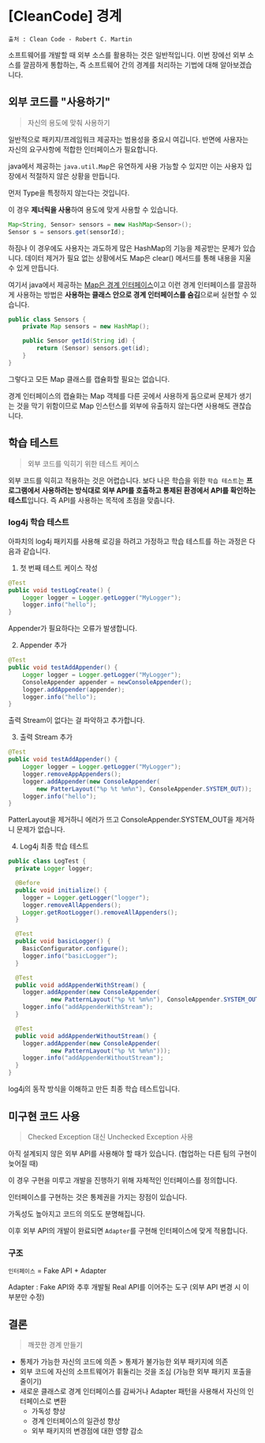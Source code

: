 # [CleanCode] 경계

```
출처 : Clean Code - Robert C. Martin
```

소프트웨어를 개발할 때 외부 소스를 활용하는 것은 일반적입니다. 이번 장에선 외부 소스를 깔끔하게 통합하는, 즉 소프트웨어 간의 경계를 처리하는 기법에 대해 알아보겠습니다.



## 외부 코드를 "사용하기"

> 자신의 용도에 맞춰 사용하기

일반적으로 패키지/프레임워크 제공자는 범용성을 중요시 여깁니다. 반면에 사용자는 자신의 요구사항에 적합한 인터페이스가 필요합니다.

java에서 제공하는 `java.util.Map`은 유연하게 사용 가능할 수 있지만 이는 사용자 입장에서 적절하지 않은 상황을 만듭니다.

먼저 Type을 특정하지 않는다는 것입니다.

이 경우 **제너릭을 사용**하여 용도에 맞게 사용할 수 있습니다.

```java
Map<String, Sensor> sensors = new HashMap<Sensor>();
Sensor s = sensors.get(sensorId);
```

하짐나 이 경우에도 사용자는 과도하게 많은 HashMap의 기능을 제공받는 문제가 있습니다. 데이터 제거가 필요 없는 상황에서도 Map은 clear() 메서드를 통해 내용을 지울 수 있게 만듭니다.

여기서 java에서 제공하는 <u>Map은 경계 인터페이스</u>이고 이런 경계 인터페이스를 깔끔하게 사용하는 방법은 **사용하는 클래스 안으로 경계 인터페이스를 숨김**으로써 실현할 수 있습니다.

```java
public class Sensors {
	private Map sensors = new HashMap();

	public Sensor getId(String id) {
		return (Sensor) sensors.get(id);
	}
}
```

그렇다고 모든 Map 클래스를 캡슐화할 필요는 없습니다.

경계 인터페이스의 캡슐화는 Map 객체를 다른 곳에서 사용하게 둠으로써 문제가 생기는 것을 막기 위함이므로 Map 인스턴스를 외부에 유출하지 않는다면 사용해도 괜찮습니다.



## 학습 테스트

> 외부 코드를 익히기 위한 테스트 케이스

외부 코드를 익히고 적용하는 것은 어렵습니다. 보다 나은 학습을 위한 `학습 테스트`는 **프로그램에서 사용하려는 방식대로 외부 API를 호출하고 통제된 환경에서 API를 확인하는 테스트**입니다. 즉 API를 사용하는 목적에 초점을 맞춥니다.

### log4j 학습 테스트

아파치의 log4j 패키지를 사용해 로깅을 하려고 가정하고 학습 테스트를 하는 과정은 다음과 같습니다.

1. 첫 번째 테스트 케이스 작성

```java
@Test
public void testLogCreate() {
	Logger logger = Logger.getLogger("MyLogger");
	logger.info("hello");
}
```

Appender가 필요하다는 오류가 발생합니다.

2. Appender 추가

```java
@Test
public void testAddAppender() {
	Logger logger = Logger.getLogger("MyLogger");
	ConsoleAppender appender = newConsoleAppender();
	logger.addAppender(appender);
	logger.info("hello");
}
```

출력 Stream이 없다는 걸 파악하고 추가합니다.

3. 출력 Stream 추가

```java
@Test
public void testAddAppender() {
	Logger logger = Logger.getLogger("MyLogger");
	logger.removeAppAppenders();
	logger.addAppender(new ConsoleAppender(
		new PatterLayout("%p %t %m%n"), ConsoleAppender.SYSTEM_OUT));
	logger.info("hello");
}
```

PatterLayout을 제거하니 에러가 뜨고 ConsoleAppender.SYSTEM_OUT을 제거하니 문제가 없습니다.

4. Log4j 최종 학습 테스트

```java
public class LogTest {
  private Logger logger;

  @Before
  public void initialize() {
    logger = Logger.getLogger("logger");
    logger.removeAllAppenders();
    Logger.getRootLogger().removeAllAppenders();
  }

  @Test
  public void basicLogger() {
    BasicConfigurator.configure();
    logger.info("basicLogger");
  }

  @Test
  public void addAppenderWithStream() {
    logger.addAppender(new ConsoleAppender(
			new PatternLayout("%p %t %m%n"), ConsoleAppender.SYSTEM_OUT));
    logger.info("addAppenderWithStream");
  }

  @Test
  public void addAppenderWithoutStream() {
    logger.addAppender(new ConsoleAppender(
			new PatternLayout("%p %t %m%n")));
    logger.info("addAppenderWithoutStream");
  }
}
```

log4j의 동작 방식을 이해하고 만든 최종 학습 테스트입니다.



## 미구현 코드 사용

> Checked Exception 대신 Unchecked Exception 사용


아직 설계되지 않은 외부 API를 사용해야 할 때가 있습니다. (협업하는 다른 팀의 구현이 늦어질 때)

이 경우 구현을 미루고 개발을 진행하기 위해 자체적인 인터페이스를 정의합니다.

인터페이스를 구현하는 것은 통제권을 가지는 장점이 있습니다.

가독성도 높아지고 코드의 의도도 분명해집니다.

이후 외부 API의 개발이 완료되면 `Adapter`를 구현해 인터페이스에 맞게 적용합니다.

### 구조

`인터페이스` = Fake API + Adapter

Adapter : Fake API와 추후 개발될 Real API를 이어주는 도구 (외부 API 변경 시 이 부분만 수정)



## 결론

> 깨끗한 경계 만들기

- 통제가 가능한 자신의 코드에 의존 > 통제가 불가능한 외부 패키지에 의존
- 외부 코드에 자신의 소프트웨어가 휘둘리는 것을 조심 (가능한 외부 패키지 포출을 줄이기)
- 새로운 클래스로 경계 인터페이스를 감싸거나 Adapter 패턴을 사용해서 자신의 인터페이스로 변환
  - 가독성 향상
  - 경계 인터페이스의 일관성 향상
  - 외부 패키지의 변경점에 대한 영향 감소
